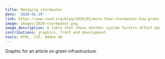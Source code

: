 ```yaml
---
title: Managing stormwater
date: '2020-01-29'
link: https://www.rand.org/blog/2020/01/more-than-stormwater-how-green-infrastructure-offers.html#a-systems-framework-for-managi-
image: images/2020-stormwater.png
image_description: A table that shows whether system factors affect people at the individual, community, or regional level.
contributions: graphics, front end development
tools: HTML, CSS, Adobe XD
---
```


Graphic for an article on green infrastructure.
